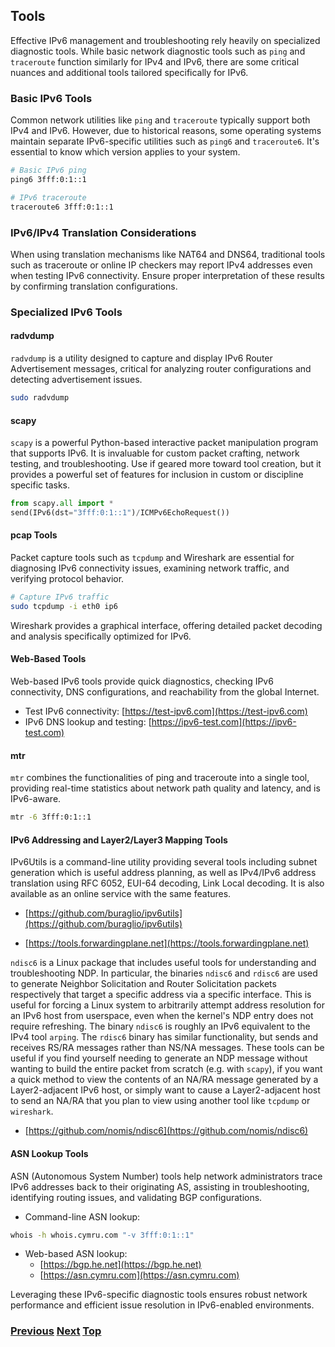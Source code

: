 ## Tools

<!-- ## Chapter X: IPv6 Diagnostic Tools -->

Effective IPv6 management and troubleshooting rely heavily on
specialized diagnostic tools. While basic network diagnostic tools such
as `ping` and `traceroute` function similarly for IPv4 and IPv6, there
are some critical nuances and additional tools tailored specifically for
IPv6.

### Basic IPv6 Tools

Common network utilities like `ping` and `traceroute` typically support
both IPv4 and IPv6. However, due to historical reasons, some operating
systems maintain separate IPv6-specific utilities such as `ping6` and
`traceroute6`. It's essential to know which version applies to your
system.

```bash
# Basic IPv6 ping
ping6 3fff:0:1::1

# IPv6 traceroute
traceroute6 3fff:0:1::1
```

### IPv6/IPv4 Translation Considerations

When using translation mechanisms like NAT64 and DNS64, traditional
tools such as traceroute or online IP checkers may report IPv4 addresses
even when testing IPv6 connectivity. Ensure proper interpretation of
these results by confirming translation configurations.

### Specialized IPv6 Tools

#### radvdump

`radvdump` is a utility designed to capture and display IPv6 Router
Advertisement messages, critical for analyzing router configurations and
detecting advertisement issues.

```bash
sudo radvdump
```

#### scapy

`scapy` is a powerful Python-based interactive packet manipulation
program that supports IPv6. It is invaluable for custom packet crafting,
network testing, and troubleshooting. Use if geared more toward tool
creation, but it provides a powerful set of features for inclusion in
custom or discipline specific tasks.

```python
from scapy.all import *
send(IPv6(dst="3fff:0:1::1")/ICMPv6EchoRequest())
```

#### pcap Tools

Packet capture tools such as `tcpdump` and Wireshark are essential for
diagnosing IPv6 connectivity issues, examining network traffic, and
verifying protocol behavior.

```bash
# Capture IPv6 traffic
sudo tcpdump -i eth0 ip6
```

Wireshark provides a graphical interface, offering detailed packet
decoding and analysis specifically optimized for IPv6.

#### Web-Based Tools

Web-based IPv6 tools provide quick diagnostics, checking IPv6
connectivity, DNS configurations, and reachability from the global
Internet.

- Test IPv6 connectivity: [https://test-ipv6.com](https://test-ipv6.com)
- IPv6 DNS lookup and testing:
  [https://ipv6-test.com](https://ipv6-test.com)

#### mtr

`mtr` combines the functionalities of ping and traceroute into a single
tool, providing real-time statistics about network path quality and
latency, and is IPv6-aware.

```bash
mtr -6 3fff:0:1::1
```

#### IPv6 Addressing and Layer2/Layer3 Mapping Tools

IPv6Utils is a command-line utility providing several tools including
subnet generation which is useful address planning, as well as IPv4/IPv6
address translation using RFC 6052, EUI-64 decoding, Link Local
decoding. It is also available as an online service with the same
features.

- [https://github.com/buraglio/ipv6utils](https://github.com/buraglio/ipv6utils)

- [https://tools.forwardingplane.net](https://tools.forwardingplane.net)

`ndisc6` is a Linux package that includes useful tools for understanding and
troubleshooting NDP. In particular, the binaries `ndisc6` and `rdisc6` are used
to generate Neighbor Solicitation and Router Solicitation packets respectively
that target a specific address via a specific interface. This is useful for
forcing a Linux system to arbitrarily attempt address resolution for an IPv6
host from userspace, even when the kernel's NDP entry does not require
refreshing. The binary `ndisc6` is roughly an IPv6 equivalent to the IPv4 tool
`arping`. The `rdisc6` binary has similar functionality, but sends and receives
RS/RA messages rather than NS/NA messages. These tools can be useful if you
find yourself needing to generate an NDP message without wanting to build the
entire packet from scratch (e.g. with `scapy`), if you want a quick method to
view the contents of an NA/RA message generated by a Layer2-adjacent IPv6 host,
or simply want to cause a Layer2-adjacent host to send an NA/RA that you plan
to view using another tool like `tcpdump` or `wireshark`.

- [https://github.com/nomis/ndisc6](https://github.com/nomis/ndisc6)

#### ASN Lookup Tools

ASN (Autonomous System Number) tools help network administrators trace
IPv6 addresses back to their originating AS, assisting in
troubleshooting, identifying routing issues, and validating BGP
configurations.

- Command-line ASN lookup:

```bash
whois -h whois.cymru.com "-v 3fff:0:1::1"
```

- Web-based ASN lookup:
  - [https://bgp.he.net](https://bgp.he.net)
  - [https://asn.cymru.com](https://asn.cymru.com)

Leveraging these IPv6-specific diagnostic tools ensures robust network
performance and efficient issue resolution in IPv6-enabled environments.

<!-- Link lines generated automatically; do not delete -->

### [<ins>Previous</ins>](Advanced%20Troubleshooting.md) [<ins>Next</ins>](../10.%20Obsolete%20Features%20in%20IPv6/10.%20Obsolete%20Features%20in%20IPv6.md) [<ins>Top</ins>](09.%20Troubleshooting.md)
